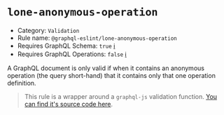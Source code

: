 # `lone-anonymous-operation`

- Category: `Validation`
- Rule name: `@graphql-eslint/lone-anonymous-operation`
- Requires GraphQL Schema: `true` [ℹ️](../../README.md#extended-linting-rules-with-graphql-schema)
- Requires GraphQL Operations: `false` [ℹ️](../../README.md#extended-linting-rules-with-siblings-operations)

A GraphQL document is only valid if when it contains an anonymous operation (the query short-hand) that it contains only that one operation definition.

> This rule is a wrapper around a `graphql-js` validation function. [You can find it's source code here](https://github.com/graphql/graphql-js/blob/master/src/validation/rules/LoneAnonymousOperation.js).